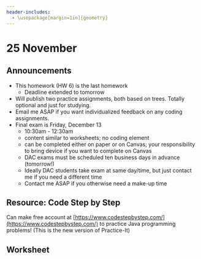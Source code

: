 ```yaml
---
header-includes:
  - \usepackage[margin=1in]{geometry}
---
```


# 25 November

## Announcements

- This homework (HW 6) is the last homework
  - Deadline extended to tomorrow
- Will publish two practice assignments, both based on trees. Totally optional
and just for studying.
- Email me ASAP if you want individualized feedback on any coding assignments.
- Final exam is Friday, December 13
  - 10:30am - 12:30am
  - content similar to worksheets; no coding element
  - can be completed either on paper or on Canvas; your responsibility to bring
    device if you want to complete on Canvas
  - DAC exams must be scheduled ten business days in advance (tomorrow!)
  - Ideally DAC students take exam at same day/time, but just contact me if you
    need a different time
  - Contact me ASAP if you otherwise need a make-up time

## Resource: Code Step by Step

Can make free account at [https://www.codestepbystep.com/](https://www.codestepbystep.com/) to practice Java
programming problems! (This is the new version of Practice-It)


## Worksheet
